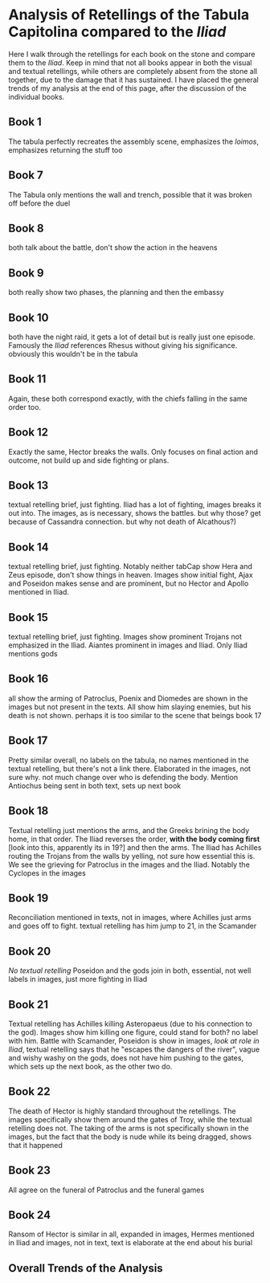 # Analysis of Retellings of the Tabula Capitolina compared to the *Iliad*

Here I walk through the retellings for each book on the stone and compare them to the *Iliad*. Keep in mind that not all books appear in both the visual and textual retellings, while others are completely absent from the stone all together, due to the damage that it has sustained. I have placed the general trends of my analysis at the end of this page, after the discussion of the individual books. 

## Book 1

The tabula perfectly recreates the assembly scene, emphasizes the *loimos*, emphasizes returning the stuff too

## Book 7

The Tabula only mentions the wall and trench, possible that it was broken off before the duel


## Book 8

both talk about the battle, don't show the action in the heavens

## Book 9

both really show two phases, the planning and then the embassy

## Book 10

both have the night raid, it gets a lot of detail but is really just one episode. Famously the *Iliad* references Rhesus without giving his significance. obviously this wouldn't be in the tabula

## Book 11

Again, these both correspond exactly, with the chiefs falling in the same order too. 

## Book 12

Exactly the same, Hector breaks the walls. Only focuses on final action and outcome, not build up and side fighting or plans. 

## Book 13

textual retelling brief, just fighting. Iliad has a lot of fighting, images breaks it out into. The images, as is necessary, shows the battles. but why those? get because of Cassandra connection. but why not death of Alcathous?)

## Book 14

textual retelling brief, just fighting. Notably neither tabCap show Hera and Zeus episode, don't show things in heaven. Images show initial fight, Ajax and Poseidon makes sense and are prominent, but no Hector and Apollo mentioned in Iliad. 

## Book 15

textual retelling brief, just fighting. Images show prominent Trojans not emphasized in the Iliad. Aiantes prominent in images and Iliad. Only Iliad mentions gods 

## Book 16

all show the arming of Patroclus, Poenix and Diomedes are shown in the images but not present in the texts. All show him slaying enemies, but his death is not shown. perhaps it is too similar to the scene that beings book 17


## Book 17

Pretty similar overall, no labels on the tabula, no names mentioned in the textual retelling, but there's not a link there. Elaborated in the images, not sure why. not much change over who is defending the body. Mention Antiochus being sent in both text, sets up next book

## Book 18

Textual retelling just mentions the arms, and the Greeks brining the body home, in that order. The Iliad reverses the order, **with the body coming first** [look into this, apparently its in 19?] and then the arms. The Iliad has Achilles routing the Trojans from the walls by yelling, not sure how essential this is. We see the grieving for Patroclus in the images and the Iliad. Notably the Cyclopes in the images


## Book 19

Reconciliation mentioned in texts, not in images, where Achilles just arms and goes off to fight. textual retelling has him jump to 21, in the Scamander

## Book 20

*No textual retelling*
Poseidon and the gods join in both, essential, not well labels in images, just more fighting in Iliad


## Book 21

Textual retelling has Achilles killing Asteropaeus (due to his connection to the god). Images show him killing one figure, could stand for both? no label with him. Battle with Scamander, Poseidon is show in images, *look at role in Iliad*, textual retelling says that he "escapes the dangers of the river", vague and wishy washy on the gods, does not have him pushing to the gates, which sets up the next book, as the other two do. 


## Book 22

The death of Hector is highly standard throughout the retellings. The images specifically show them around the gates of Troy, while the textual retelling does not. The taking of the arms is not specifically shown in the images, but the fact that the body is nude while its being dragged, shows that it happened


## Book 23

All agree on the funeral of Patroclus and the funeral games


## Book 24

Ransom of Hector is similar in all, expanded in images, Hermes mentioned in Iliad and images, not in text, text is elaborate at the end about his burial 

## Overall Trends of the Analysis


